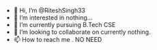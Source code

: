 - 👋 Hi, I’m @RiteshSingh33
- 👀 I’m interested in nothing... 
- 🌱 I’m currently pursuing B.Tech CSE
- 💞️ I’m looking to collaborate on currently nothing. 
- 📫 How to reach me . NO NEED

<!---
RiteshSingh33/RiteshSingh33 is a ✨ special ✨ repository because its `README.md` (this file) appears on your GitHub profile.
You can click the Preview link to take a look at your changes.
--->
